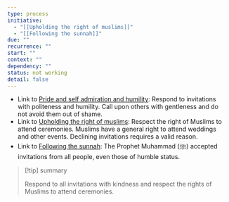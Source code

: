 ```yaml
---
type: process
initiative:
  - "[[Upholding the right of muslims]]"
  - "[[Following the sunnah]]"
due: ""
recurrence: ""
start: ""
context: ""
dependency: ""
status: not working
detail: false
---
```


* Link to [Pride and self admiration and humility](Initiatives/bad%20traits/Pride%20and%20self%20admiration%20and%20humility.md): Respond to invitations with politeness and humility. Call upon others with gentleness and do not avoid them out of shame.
* Link to [Upholding the right of muslims](Initiatives/worship/Upholding%20the%20right%20of%20muslims.md): Respect the right of Muslims to attend ceremonies. Muslims have a general right to attend weddings and other events. Declining invitations requires a valid reason.
* Link to [Following the sunnah](Initiatives/worship/Following%20the%20sunnah.md): The Prophet Muhammad (ﷺ) accepted invitations from all people, even those of humble status.

> [!tip] summary
> 
> 
> Respond to all invitations with kindness and respect the rights of Muslims to attend ceremonies.
> 

